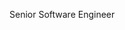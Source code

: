 Senior Software Engineer

<!---
superbosking/superbosking is a ✨ special ✨ repository because its `README.md` (this file) appears on your GitHub profile.
You can click the Preview link to take a look at your changes.
--->
